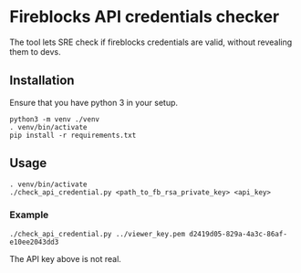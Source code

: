 # Fireblocks API credentials checker

The tool lets SRE check if fireblocks credentials are valid, without revealing them to devs.

## Installation

Ensure that you have python 3 in your setup.

```
python3 -m venv ./venv
. venv/bin/activate
pip install -r requirements.txt
```

## Usage

```
. venv/bin/activate
./check_api_credential.py <path_to_fb_rsa_private_key> <api_key>
```

### Example

```
./check_api_credential.py ../viewer_key.pem d2419d05-829a-4a3c-86af-e10ee2043dd3
```

The API key above is not real.

